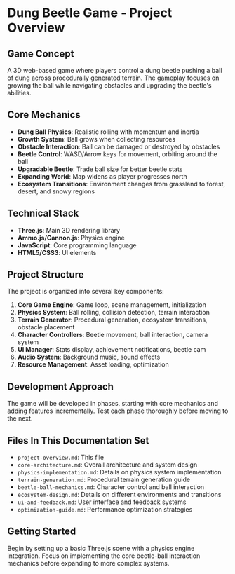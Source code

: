 # Dung Beetle Game - Project Overview

## Game Concept
A 3D web-based game where players control a dung beetle pushing a ball of dung across procedurally generated terrain. The gameplay focuses on growing the ball while navigating obstacles and upgrading the beetle's abilities.

## Core Mechanics
- **Dung Ball Physics**: Realistic rolling with momentum and inertia
- **Growth System**: Ball grows when collecting resources
- **Obstacle Interaction**: Ball can be damaged or destroyed by obstacles
- **Beetle Control**: WASD/Arrow keys for movement, orbiting around the ball
- **Upgradable Beetle**: Trade ball size for better beetle stats
- **Expanding World**: Map widens as player progresses north
- **Ecosystem Transitions**: Environment changes from grassland to forest, desert, and snowy regions

## Technical Stack
- **Three.js**: Main 3D rendering library
- **Ammo.js/Cannon.js**: Physics engine
- **JavaScript**: Core programming language
- **HTML5/CSS3**: UI elements

## Project Structure
The project is organized into several key components:

1. **Core Game Engine**: Game loop, scene management, initialization
2. **Physics System**: Ball rolling, collision detection, terrain interaction
3. **Terrain Generator**: Procedural generation, ecosystem transitions, obstacle placement
4. **Character Controllers**: Beetle movement, ball interaction, camera system
5. **UI Manager**: Stats display, achievement notifications, beetle cam
6. **Audio System**: Background music, sound effects
7. **Resource Management**: Asset loading, optimization

## Development Approach
The game will be developed in phases, starting with core mechanics and adding features incrementally. Test each phase thoroughly before moving to the next.

## Files In This Documentation Set
- `project-overview.md`: This file
- `core-architecture.md`: Overall architecture and system design
- `physics-implementation.md`: Details on physics system implementation
- `terrain-generation.md`: Procedural terrain generation guide
- `beetle-ball-mechanics.md`: Character control and ball interaction
- `ecosystem-design.md`: Details on different environments and transitions
- `ui-and-feedback.md`: User interface and feedback systems
- `optimization-guide.md`: Performance optimization strategies

## Getting Started
Begin by setting up a basic Three.js scene with a physics engine integration. Focus on implementing the core beetle-ball interaction mechanics before expanding to more complex systems.
